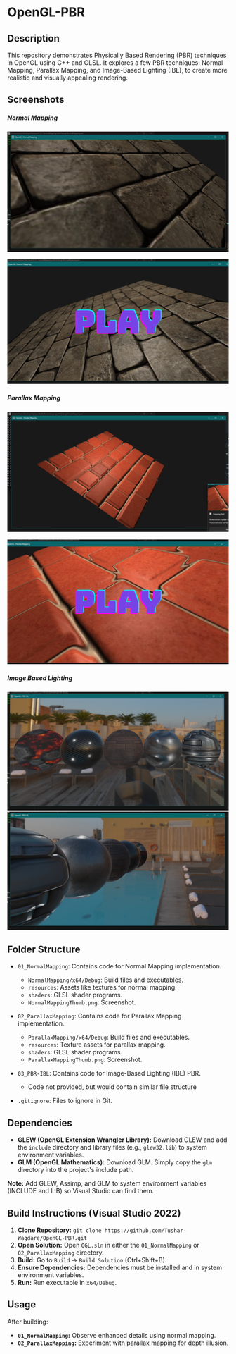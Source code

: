 # OpenGL-PBR

## Description

This repository demonstrates Physically Based Rendering (PBR) techniques in OpenGL using C++ and GLSL. It explores a few PBR techniques: Normal Mapping, Parallax Mapping, and Image-Based Lighting (IBL), to create more realistic and visually appealing rendering.

## Screenshots

##### Normal Mapping
![Normal Mapping](01_NormalMapping/S2.png)



[![OpenGL](01_NormalMapping/NormalMappingThumb.png)](https://youtu.be/WpxeeMz6_Bw)



##### Parallax Mapping
![Parallax Mapping](02_ParalaxMapping/S2.png)



[![OpenGL](02_ParalaxMapping/ParallaxMappingThumb.png)](https://youtu.be/CEOvsGvtLeY)



##### Image Based Lighting
![Image Based Lighting](03_PBR-IBL/S1.png)
![Image Based Lighting](03_PBR-IBL/S2.png)







## Folder Structure

*   `01_NormalMapping`: Contains code for Normal Mapping implementation.
    *   `NormalMapping/x64/Debug`: Build files and executables.
    *   `resources`: Assets like textures for normal mapping.
    *   `shaders`: GLSL shader programs.
    *   `NormalMappingThumb.png`: Screenshot.

*   `02_ParallaxMapping`: Contains code for Parallax Mapping implementation.
    *   `ParallaxMapping/x64/Debug`: Build files and executables.
    *   `resources`: Texture assets for parallax mapping.
    *   `shaders`: GLSL shader programs.
    *   `ParallaxMappingThumb.png`: Screenshot.

*   `03_PBR-IBL`: Contains code for Image-Based Lighting (IBL) PBR.
    *   Code not provided, but would contain similar file structure

*   `.gitignore`: Files to ignore in Git.

## Dependencies

*   **GLEW (OpenGL Extension Wrangler Library):** Download GLEW and add the `include` directory and library files (e.g., `glew32.lib`) to system environment variables.
*   **GLM (OpenGL Mathematics):** Download GLM. Simply copy the `glm` directory into the project's include path.

**Note:** Add GLEW, Assimp, and GLM to system environment variables (INCLUDE and LIB) so Visual Studio can find them.

## Build Instructions (Visual Studio 2022)

1.  **Clone Repository:** `git clone https://github.com/Tushar-Wagdare/OpenGL-PBR.git`
2.  **Open Solution:** Open `OGL.sln` in either the `01_NormalMapping` or `02_ParallaxMapping` directory.
3.  **Build:** Go to `Build` -> `Build Solution` (Ctrl+Shift+B).
4.  **Ensure Dependencies:** Dependencies must be installed and in system environment variables.
5.  **Run:** Run executable in `x64/Debug`.

## Usage

After building:

*   **`01_NormalMapping`:** Observe enhanced details using normal mapping.
*   **`02_ParallaxMapping`:** Experiment with parallax mapping for depth illusion.
